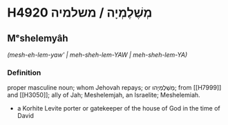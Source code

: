 # H4920 מְשֶׁלֶמְיָה / משלמיה

## Mᵉshelemyâh

_(mesh-eh-lem-yaw' | meh-sheh-lem-YAW | meh-sheh-lem-YA)_

### Definition

proper masculine noun; whom Jehovah repays; or מְשֶׁלֶמְיָהוּ; from [[H7999]] and [[H3050]]; ally of Jah; Meshelemjah, an Israelite; Meshelemiah.

- a Korhite Levite porter or gatekeeper of the house of God in the time of David
